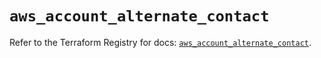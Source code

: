 # `aws_account_alternate_contact`

Refer to the Terraform Registry for docs: [`aws_account_alternate_contact`](https://registry.terraform.io/providers/hashicorp/aws/6.9.0/docs/resources/account_alternate_contact).
